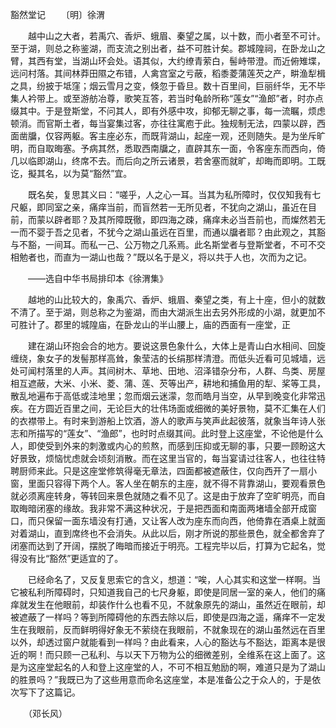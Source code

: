 豁然堂记
　　〔明〕徐渭

　　越中山之大者，若禹穴、香炉、蛾眉、秦望之属，以十数，而小者至不可计。至于湖，则总之称鉴湖，而支流之别出者，益不可胜计矣。郡城隍祠，在卧龙山之臂，其西有堂，当湖山环会处。语其似，大约缭青萦白，髻峙带澄。而近俯雉堞，远问村落。其间林莽田隰之布错，人禽宫室之亏蔽，稻黍菱蒲莲芡之产，畊渔犁楫之具，纷披于坻窪；烟云雪月之变，倏忽于昏旦。数十百里间，巨丽纤华，无不毕集人衿带上。或至游舫冶尊，歌笑互答，若当时龟龄所称“莲女”“渔郎”者，时亦点缀其中。于是登斯堂，不问其人，即有外感中攻，抑郁无聊之事，每一流瞩，烦虑顿消。而官斯土者，每当宴集过客，亦往往寓庖于此。独规制无法，四蒙以辟，西面凿牖，仅容两躯。客主座必东，而既背湖山，起座一观，还则随失。是为坐斥旷明，而自取晦塞。予病其然，悉取西南牖之，直辟其东一面，令客座东而西向，倚几以临即湖山，终席不去。而后向之所云诸景，若舍塞而就旷，却晦而即明。工既讫，擬其名，以为莫“豁然”宜。

　　既名矣，复思其义曰：“嗟乎，人之心一耳。当其为私所障时，仅仅知我有七尺躯，即同室之亲，痛痒当前，而盲然若一无所见者，不犹向之湖山，虽近在目前，而蒙以辟者耶？及其所障既徹，即四海之疎，痛痒未必当吾前也，而燦然若无一而不婴于吾之见者，不犹今之湖山虽远在百里，而通以牖者耶？由此观之，其豁与不豁，一间耳。而私一己、公万物之几系焉。此名斯堂者与登斯堂者，不可不交相勉者也，而直为一湖山也哉？”既以名于是义，将以共于人也，次而为之记。

　　——选自中华书局排印本《徐渭集》　

　　越地的山比较大的，象禹穴、香炉、蛾眉、秦望之类，有上十座，但小的就数不清了。至于湖，则总称之为鉴湖，而由大湖派生出去另外形成的小湖，就更加不可胜计了。郡里的城隍庙，在卧龙山的半山腰上，庙的西面有一座堂，正

　　建在湖山环抱会合的地方。要说这景色象什么，大体上是青山白水相间、回旋缠绕，象女子的发髻那样高耸，象莹洁的长绢那样清澄。而低头近看可见城墙，远处可闻村落里的人声。其间树木、草地、田地、沼泽错杂分布，人群、鸟类、房屋相互遮蔽，大米、小米、菱、蒲、莲、芡等出产，耕地和捕鱼用的犁、桨等工具，散乱地遍布于高低或洼地里；忽而烟云迷濛，忽而皓月当空，从早到晚变化非常迅疾。在方圆近百里之间，无论巨大的壮伟场面或细微的美好景物，莫不汇集在人们的衣襟带上。有时来到游船上饮酒，游人的歌声与笑声此起彼落，就象当年诗人张志和所描写的“莲女”、“渔郎”，也时时点缀其间。此时登上这座堂，不论他是什么人，即使受到外来的刺激或内心的煎熬，而感到压抑或无聊的事，只要一顾盼这大好景致，烦恼忧虑就会顷刻消散。而在这里当官的，每当宴请过往客人，也往往特聘厨师来此。只是这座堂修筑得毫无章法，四面都被遮蔽住，仅向西开了一扇小窗，里面只容得下两个人。客人坐在朝东的主座，就不得不背靠湖山，要观看景色就必须离座转身，等转回来景色就随之看不见了。这是由于放弃了空旷明亮，而自取晦暗闭塞的缘故。我非常不满这种状况，于是把西面和南面两堵墙全部开成窗口，而只保留一面东墙没有打通，又让客人改为座东而向西，他倚靠在酒桌上就面对着湖山，直到席终也不会消失。从此以后，刚才所说的那些景色，就全都舍弃了闭塞而达到了开阔，摆脱了晦暗而接近于明亮。工程完毕以后，打算为它起名，觉得没有比“豁然”更适宜的了。

　　已经命名了，又反复思索它的含义，想道：“唉，人心其实和这堂一样啊。当它被私利所障碍时，只知道我自己的七尺身躯，即使是同居一室的亲人，他们的痛痒就发生在他眼前，却装作什么也看不见，不就象原先的湖山，虽然近在眼前，却被遮蔽了一样吗？等到所障碍他的东西去除以后，即使是四海之遥，痛痒不一定发生在我眼前，反而鲜明得好象无不萦绕在我眼前，不就象现在的湖山虽然远在百里以外，却透过窗户就能看到一样吗？由此看来，人心的豁达与不豁达，距离本是很近的啊！而只顾一己私利、与以天下万物为公的细微差别，全维系在这上面了。这是为这座堂起名的人和登上这座堂的人，不可不相互勉励的啊，难道只是为了湖山的胜景吗？”我既已为了这些用意而命名这座堂，本是准备公之于众人的，于是依次写下了这篇记。

　　（邓长风） 


